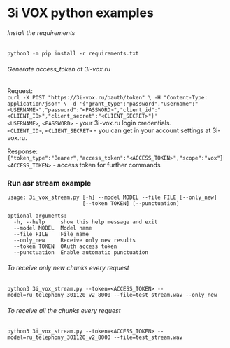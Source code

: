 # 3i VOX python examples

###### Install the requirements
`python3 -m pip install -r requirements.txt`

###### Generate access_token at 3i-vox.ru
Request:\
`curl -X POST "https://3i-vox.ru/oauth/token" \
  -H "Content-Type: application/json" \
  -d '{"grant_type":"password","username":"<USERNAME>","password":"<PASSWORD>","client_id":"<CLIENT_ID>","client_secret":"<CLIENT_SECRET>"}'`\
`<USERNAME>`, `<PASSWORD>` - your 3i-vox.ru login credentials.\
`<CLIENT_ID>`, `<CLIENT_SECRET>` - you can get in your account settings at 3i-vox.ru.

Response:\
`{"token_type":"Bearer","access_token":"<ACCESS_TOKEN>","scope":"vox"}`\
`<ACCESS_TOKEN>` - access token for further commands

### Run asr stream example

```
usage: 3i_vox_stream.py [-h] --model MODEL --file FILE [--only_new]
                        [--token TOKEN] [--punctuation]

optional arguments:
  -h, --help     show this help message and exit
  --model MODEL  Model name
  --file FILE    File name
  --only_new     Receive only new results
  --token TOKEN  OAuth access token
  --punctuation  Enable automatic punctuation
```

###### To receive only new chunks every request
`python3 3i_vox_stream.py --token=<ACCESS_TOKEN> --model=ru_telephony_301120_v2_8000 --file=test_stream.wav --only_new`

###### To receive all the chunks every request
`python3 3i_vox_stream.py --token=<ACCESS_TOKEN> --model=ru_telephony_301120_v2_8000 --file=test_stream.wav`
